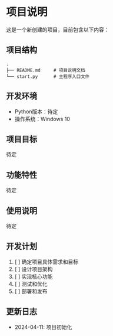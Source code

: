 # 项目说明

这是一个新创建的项目，目前包含以下内容：

## 项目结构
```
.
├── README.md     # 项目说明文档
└── start.py      # 主程序入口文件
```

## 开发环境
- Python版本：待定
- 操作系统：Windows 10

## 项目目标
待定

## 功能特性
待定

## 使用说明
待定

## 开发计划
1. [ ] 确定项目具体需求和目标
2. [ ] 设计项目架构
3. [ ] 实现核心功能
4. [ ] 测试和优化
5. [ ] 部署和发布

## 更新日志
- 2024-04-11: 项目初始化 